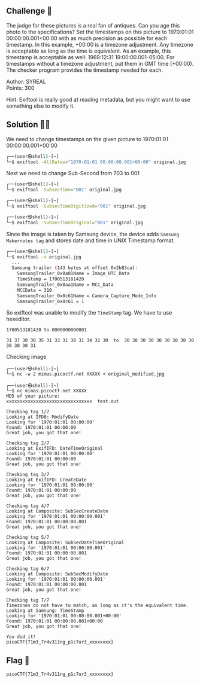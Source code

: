 ## Challenge 🧩

The judge for these pictures is a real fan of antiques. Can you age this photo to the specifications?
Set the timestamps on this picture to 1970:01:01 00:00:00.001+00:00 with as much precision as possible for each timestamp. In this example, +00:00 is a timezone adjustment. Any timezone is acceptable as long as the time is equivalent. As an example, this timestamp is acceptable as well: 1969:12:31 19:00:00.001-05:00. For timestamps without a timezone adjustment, put them in GMT time (+00:00). The checker program provides the timestamp needed for each.

Author: SYREAL</br>
Points: 300

Hint: Exiftool is really good at reading metadata, but you might want to use something else to modify it.

## Solution 🕵️‍♂️

We need to change timestamps on the given picture to 1970:01:01 00:00:00.001+00:00

```bash
┌──(user㉿shell)-[~]
└─$ exiftool -AllDates="1970:01:01 00:00:00.001+00:00" original.jpg
```

Next we need to change Sub-Second from 703 to 001

```bash
┌──(user㉿shell)-[~]
└─$ exiftool -SubsecTime="001" original.jpg

┌──(user㉿shell)-[~]
└─$ exiftool -SubsecTimeDigitized="001" original.jpg

┌──(user㉿shell)-[~]
└─$ exiftool -SubsecTimeOriginal="001" original.jpg
```

Since the image is taken by Samsung device, the device adds `Samsung Makernotes tag` and stores date and time in UNIX Timestamp format.

```bash
┌──(user㉿shell)-[~]
└─$ exiftool -v original.jpg
  ...
  Samsung trailer (143 bytes at offset 0x2b83ca):
    SamsungTrailer_0x0a01Name = Image_UTC_Data
    TimeStamp = 1700513181420
    SamsungTrailer_0x0aa1Name = MCC_Data
    MCCData = 310
    SamsungTrailer_0x0c61Name = Camera_Capture_Mode_Info
    SamsungTrailer_0x0c61 = 1
```

So exiftool was unable to modify the `TimeStamp` tag. We have to use hexeditor.

```text
1700513181420 to 0000000000001

31 37 30 30 35 31 33 31 38 31 34 32 30  to  30 30 30 30 30 30 30 30 30 30 30 30 31
```

Checking image

```shell
┌──(user㉿shell)-[~]
└─$ nc -w 2 mimas.picoctf.net XXXXX < original_modified.jpg

┌──(user㉿shell)-[~]
└─$ nc mimas.picoctf.net XXXXX 
MD5 of your picture:
xxxxxxxxxxxxxxxxxxxxxxxxxxxxxxxx  test.out

Checking tag 1/7
Looking at IFD0: ModifyDate
Looking for '1970:01:01 00:00:00'
Found: 1970:01:01 00:00:00
Great job, you got that one!

Checking tag 2/7
Looking at ExifIFD: DateTimeOriginal
Looking for '1970:01:01 00:00:00'
Found: 1970:01:01 00:00:00
Great job, you got that one!

Checking tag 3/7
Looking at ExifIFD: CreateDate
Looking for '1970:01:01 00:00:00'
Found: 1970:01:01 00:00:00
Great job, you got that one!

Checking tag 4/7
Looking at Composite: SubSecCreateDate
Looking for '1970:01:01 00:00:00.001'
Found: 1970:01:01 00:00:00.001
Great job, you got that one!

Checking tag 5/7
Looking at Composite: SubSecDateTimeOriginal
Looking for '1970:01:01 00:00:00.001'
Found: 1970:01:01 00:00:00.001
Great job, you got that one!

Checking tag 6/7
Looking at Composite: SubSecModifyDate
Looking for '1970:01:01 00:00:00.001'
Found: 1970:01:01 00:00:00.001
Great job, you got that one!

Checking tag 7/7
Timezones do not have to match, as long as it's the equivalent time.
Looking at Samsung: TimeStamp
Looking for '1970:01:01 00:00:00.001+00:00'
Found: 1970:01:01 00:00:00.001+00:00
Great job, you got that one!

You did it!
picoCTF{71m3_7r4v311ng_p1c7ur3_xxxxxxxx}
```

## Flag 🚩

`picoCTF{71m3_7r4v311ng_p1c7ur3_xxxxxxxx}`

